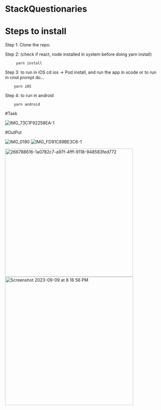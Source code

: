 # StackQuestionaries

# Steps to install
  Step 1: Clone the repo.
    
  Step 2: (check if react, node installed in system before doing yarn install)

         yarn install

  Step 3: to run in iOS cd ios -> Pod install, and run the app in xcode or to run in cmd prompt do...

        yarn iOS

  Step 4: to run in android

        yarn android


  #Task
  
  ![IMG_73C1F92258EA-1](https://github.com/chandan-vijayadeva/StackQuestionaries/assets/51235527/3e1ead3a-58e1-4119-8c24-1831fe083836)


  #OutPut

  ![IMG_0190](https://github.com/chandan-vijayadeva/StackQuestionaries/assets/51235527/f6d93aff-cb4c-47e0-9774-45f9c2cc0596) 
  ![IMG_FD91C89BE3C6-1](https://github.com/chandan-vijayadeva/StackQuestionaries/assets/51235527/83c5e973-4650-4d32-a2a2-506441345707)
  

<img width="420" alt="266788616-1a0782c7-a97f-4fff-9118-948583fed772" src="https://github.com/chandan-vijayadeva/StackQuestionaries/assets/51235527/68ba7304-60b2-4531-9f22-7de299bf32bf">
<img width="421" alt="Screenshot 2023-09-09 at 8 16 56 PM" src="https://github.com/chandan-vijayadeva/StackQuestionaries/assets/51235527/c62a5dbf-905c-45f2-98d0-a6debeabb067">
